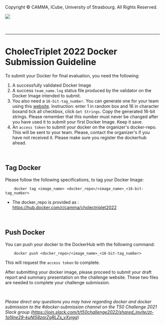 Copyright &copy; CAMMA, ICube, University of Strasbourg. All Rights Reserved.

<div>
<a href="https://cholectriplet2021.grand-challenge.org/">
<img src="https://rumc-gcorg-p-public.s3.amazonaws.com/b/649/banner2022.x10.jpeg" align="left"/>
</a>
<br>

</div>

<br />
<br>

----------------------------------------------
CholecTriplet 2022 Docker Submission Guideline
==============================================

To submit your Docker for final evaluation, you need the following:
1. A successfully validated Docker Image
2. A success `team_name.log` status file produced by the validator on the Docker Image intended to submit.
3. You also need a `16-bit-tag_number`. You can generate one for your team using this [website](https://random.org/strings/). Instruction: enter 1 in random box and 16 in character boxand tick all checkbox, click `Get Strings`. Copy the generated 16-bit strings. Please remember that this number must never be changed after you have used it to submit your first Docker Image. Keep it save.
4. An `access token` to submit your docker on the organizer's docker-repo. This will be sent to your team. Please, contact the organizer's if you have not received it. Please make sure you register the dockerhub ahead.

<br>


## Tag Docker
Please follow the following specifications, to tag your Docker Image:

```
    docker tag <image_name> <docker_repo>/<image_name>_<16-bit-tag_number>
``` 
- The docker_repo is provided as : https://hub.docker.com/r/camma/cholectriplet2022

<br>


## Push Docker
You can push your docker to the DockerHub with the following command:
```
    docker push <docker_repo>/<image_name>_<16-bit-tag_number>

```
This will request the `access token` to complete.

After submitting your docker image, please proceed to submit your draft report and summary presentation on the challenge website.
These two files are needed to complete your challenge submission.

<br>



*Please direct any questions you may have regarding docker and docker submission to the #docker-submission channel on the T50 Challenge 2021 Slack group (https://join.slack.com/t/t50challenge2022/shared_invite/zt-1a1ilne29-kuNl58zarZgRLZs_vXyigg*)




